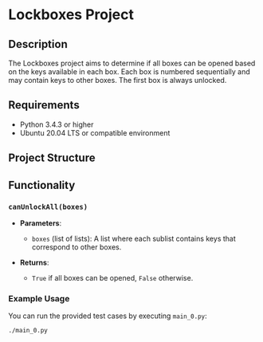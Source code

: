 # Lockboxes Project

## Description

The Lockboxes project aims to determine if all boxes can be opened based on the keys available in each box. Each box is numbered sequentially and may contain keys to other boxes. The first box is always unlocked.

## Requirements

- Python 3.4.3 or higher
- Ubuntu 20.04 LTS or compatible environment

## Project Structure

## Functionality

### `canUnlockAll(boxes)`

- **Parameters**: 
  - `boxes` (list of lists): A list where each sublist contains keys that correspond to other boxes.
  
- **Returns**: 
  - `True` if all boxes can be opened, `False` otherwise.

### Example Usage

You can run the provided test cases by executing `main_0.py`:

```bash
./main_0.py

